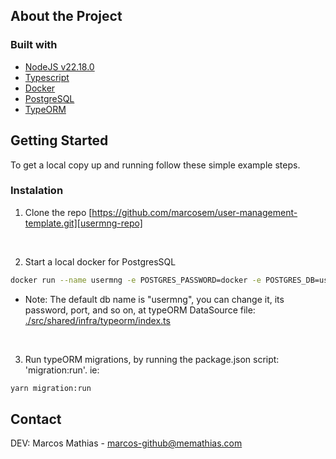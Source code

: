 ## About the Project

### Built with
* [NodeJS v22.18.0][node-url]
* [Typescript][ts-url]
* [Docker][docker-url]
* [PostgreSQL][pg-url]
* [TypeORM][typeorm-url]

## Getting Started

To get a local copy up and running follow these simple example steps.

### Instalation
1. Clone the repo
[https://github.com/marcosem/user-management-template.git][usermng-repo]
<br />

2. Start a local docker for PostgresSQL
```sh
docker run --name usermng -e POSTGRES_PASSWORD=docker -e POSTGRES_DB=usermng -p 5432:5432 -d postgres
```
* Note: The default db name is "usermng", you can change it, its password, port, and so on, at typeORM DataSource file:
[./src/shared/infra/typeorm/index.ts][typeorm-init-file]
<br/>

3. Run typeORM migrations, by running the package.json script: 'migration:run'. ie:
```sh
yarn migration:run
```

## Contact
DEV: Marcos Mathias - marcos-github@memathias.com

[node-url]: https://nodejs.org/
[ts-url]: https://www.typescriptlang.org/
[docker-url]: https://www.docker.com/
[pg-url]: https://www.postgresql.org/
[typeorm-url]: https://typeorm.io/
[typeorm-init-file]: src/shared/infra/typeorm/index.ts
[usermng-repo]: https://github.com/marcosem/user-management-template.git
